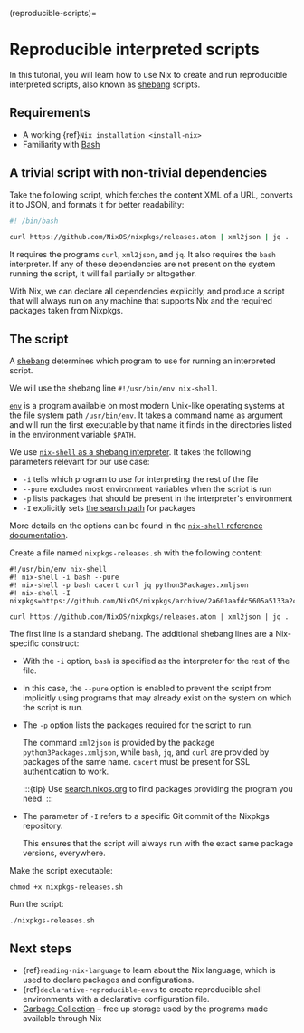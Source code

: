 (reproducible-scripts)=

# Reproducible interpreted scripts

In this tutorial, you will learn how to use Nix to create and run reproducible interpreted scripts, also known as [shebang] scripts.

## Requirements

- A working {ref}`Nix installation <install-nix>`
- Familiarity with [Bash]

## A trivial script with non-trivial dependencies

Take the following script, which fetches the content XML of a URL, converts it to JSON, and formats it for better readability:

```bash
#! /bin/bash

curl https://github.com/NixOS/nixpkgs/releases.atom | xml2json | jq .
```

It requires the programs `curl`, `xml2json`, and `jq`.
It also requires the `bash` interpreter.
If any of these dependencies are not present on the system running the script, it will fail partially or altogether.

With Nix, we can declare all dependencies explicitly, and produce a script that will always run on any machine that supports Nix and the required packages taken from Nixpkgs.

## The script

A [shebang] determines which program to use for running an interpreted script.

[Bash]: https://www.gnu.org/software/bash/
[shebang]: https://en.wikipedia.org/wiki/Shebang_(Unix)

We will use the shebang line `#!/usr/bin/env nix-shell`.

[`env`] is a program available on most modern Unix-like operating systems at the file system path `/usr/bin/env`.
It takes a command name as argument and will run the first executable by that name it finds in the directories listed in the environment variable `$PATH`.

[`env`]: https://pubs.opengroup.org/onlinepubs/9699919799/utilities/env.html

We use [`nix-shell` as a shebang interpreter].
It takes the following parameters relevant for our use case:

- `-i` tells which program to use for interpreting the rest of the file
- `--pure` excludes most environment variables when the script is run
- `-p` lists packages that should be present in the interpreter's environment
- `-I` explicitly sets [the search path] for packages

More details on the options can be found in the [`nix-shell` reference documentation](https://nix.dev/manual/nix/stable/command-ref/nix-shell.html#options).

[`nix-shell` as a shebang interpreter]: https://nix.dev/manual/nix/stable/command-ref/nix-shell.html#use-as-a--interpreter
[the search path]: https://nix.dev/manual/nix/stable/command-ref/opt-common.html#opt-I

Create a file named `nixpkgs-releases.sh` with the following content:

```shell
#!/usr/bin/env nix-shell
#! nix-shell -i bash --pure
#! nix-shell -p bash cacert curl jq python3Packages.xmljson
#! nix-shell -I nixpkgs=https://github.com/NixOS/nixpkgs/archive/2a601aafdc5605a5133a2ca506a34a3a73377247.tar.gz

curl https://github.com/NixOS/nixpkgs/releases.atom | xml2json | jq .
```

The first line is a standard shebang.
The additional shebang lines are a Nix-specific construct:

- With the `-i` option, `bash` is specified as the interpreter for the rest of the file.

- In this case, the `--pure` option is enabled to prevent the script from implicitly using programs that may already exist on the system on which the script is run.

- The `-p` option lists the packages required for the script to run.

  The command `xml2json` is provided by the package `python3Packages.xmljson`, while `bash`, `jq`, and `curl` are provided by packages of the same name.
`cacert` must be present for SSL authentication to work.

  :::{tip}
  Use [search.nixos.org](https://search.nixos.org/packages) to find packages providing the program you need.
  :::

- The parameter of `-I` refers to a specific Git commit of the Nixpkgs repository.

  This ensures that the script will always run with the exact same package versions, everywhere.

Make the script executable:

 ```console
 chmod +x nixpkgs-releases.sh
 ```

Run the script:

```console
./nixpkgs-releases.sh
```

## Next steps

- {ref}`reading-nix-language` to learn about the Nix language, which is used to declare packages and configurations.
- {ref}`declarative-reproducible-envs` to create reproducible shell environments with a declarative configuration file.
- [Garbage Collection](https://nix.dev/manual/nix/stable/package-management/garbage-collection.html) – free up storage used by the programs made available through Nix

